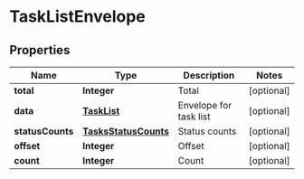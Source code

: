 
# TaskListEnvelope

## Properties
Name | Type | Description | Notes
------------ | ------------- | ------------- | -------------
**total** | **Integer** | Total |  [optional]
**data** | [**TaskList**](TaskList.md) | Envelope for task list |  [optional]
**statusCounts** | [**TasksStatusCounts**](TasksStatusCounts.md) | Status counts |  [optional]
**offset** | **Integer** | Offset |  [optional]
**count** | **Integer** | Count |  [optional]



